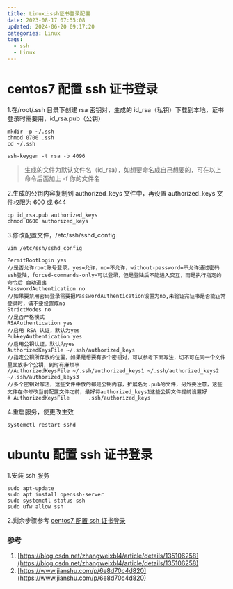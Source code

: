 ```yaml
---
title: Linux上ssh证书登录配置
date: 2023-08-17 07:55:08
updated: 2024-06-20 09:17:20
categories: Linux
tags:
  - ssh
  - Linux
---
```


# centos7 配置 ssh 证书登录

1.在/root/.ssh 目录下创建 rsa 密钥对，生成的 id_rsa（私钥）下载到本地，证书登录时需要用，id_rsa.pub（公钥）

```shell
mkdir -p ~/.ssh
chmod 0700 .ssh
cd ~/.ssh
```

```shell
ssh-keygen -t rsa -b 4096
```

> 生成的文件为默认文件名（id_rsa），如想要命名成自己想要的，可在以上命令后面加上 -f 你的文件名

2.生成的公钥内容复制到 authorized_keys 文件中，再设置 authorized_keys 文件权限为 600 或 644

```shell
cp id_rsa.pub authorized_keys
chmod 0600 authorized_keys
```

3.修改配置文件，/etc/ssh/sshd_config

```shell
vim /etc/ssh/sshd_config
```

```text
PermitRootLogin yes
//是否允许root账号登录，yes=允许，no=不允许，without-password=不允许通过密码ssh登陆，forced-commands-only=可以登录，但是登陆后不能进入交互，而是执行指定的命令后 自动退出
PasswordAuthentication no
//如果要禁用密码登录需要把PasswordAuthentication设置为no,未验证完证书是否能正常登录时，请不要设置成no
StrictModes no
//是否严格模式
RSAAuthentication yes
//启用 RSA 认证，默认为yes
PubkeyAuthentication yes
//启用公钥认证，默认为yes
AuthorizedKeysFile ~/.ssh/authorized_keys
//指定公钥所存放的位置，如果是想要有多个密钥对，可以参考下面写法，切不可在同一个文件里面放多个公钥，到时有麻烦事
//AuthorizedKeysFile ~/.ssh/authorized_keys1 ~/.ssh/authorized_keys2 ~/.ssh/authorized_keys3
//多个密钥对写法，这些文件中放的都是公钥内容，扩展名为.pub的文件，另外要注意，这些文件在你修改当前配置文件之前，最好将authorized_keys1这些公钥文件提前设置好
# AuthorizedKeysFile      .ssh/authorized_keys
```

4.重启服务，使更改生效

```shell
systemctl restart sshd
```

# ubuntu 配置 ssh 证书登录

1.安装 ssh 服务

```shell
sudo apt-update
sudo apt install openssh-server
sudo systemctl status ssh
sudo ufw allow ssh
```

2.剩余步骤参考 [centos7 配置 ssh 证书登录](#centos7配置ssh证书登录)

### 参考

1. [https://blog.csdn.net/zhangweixbl4/article/details/135106258](https://blog.csdn.net/zhangweixbl4/article/details/135106258)
2. [https://www.jianshu.com/p/6e8d70c4d820](https://www.jianshu.com/p/6e8d70c4d820)
